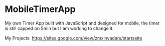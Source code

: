 # MobileTimerApp
My own Timer App built with JavaScript and designed for mobile, the timer is still capped on 5min but I am working to change it.

My Projects: https://sites.google.com/view/zmxinvaders/startseite
